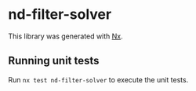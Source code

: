 # nd-filter-solver

This library was generated with [Nx](https://nx.dev).

## Running unit tests

Run `nx test nd-filter-solver` to execute the unit tests.
